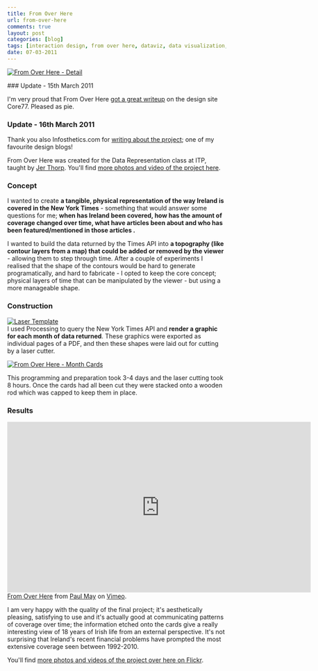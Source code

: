 ```yaml
---
title: From Over Here
url: from-over-here
comments: true
layout: post
categories: [blog]
tags: [interaction design, from over here, dataviz, data visualization, data visualisation, data representation]
date: 07-03-2011
---
```

<p class="intro"><a href="http://www.flickr.com/photos/paulmmay/5504555642/" title="From Over Here - Detail by paulmmay, on Flickr"><img src="http://farm6.static.flickr.com/5138/5504555642_c59d818987_b.jpg" class="photo" alt="From Over Here - Detail" /></a>
</p>
### Update - 15th March 2011
<p class="update">I'm very proud that From Over Here <a href="http://www.core77.com/blog/object_culture/from_over_here_a_physical_representation_of_news_mentions_18793.asp" title="got a great writeup">got a great writeup</a> on the design site Core77. Pleased as pie. 

### Update - 16th March 2011
<p class="update">Thank you also Infosthetics.com for <a href="http://infosthetics.com/archives/2011/03/from_over_here_a_physical_representation_of_news.html" title="writing about the project">writing about the project</a>; one of my favourite design blogs!

From Over Here was created for the Data Representation class at ITP, taught by <a href="http://www.blprnt.com" title="Jer Thorp">Jer Thorp</a>. You'll find <a href="http://www.flickr.com/photos/paulmmay/sets/72157626087196057/with/5504555642/" title="more photos and video of the project here">more photos and video of the project here</a>.

### Concept
I wanted to create **a tangible, physical representation of the way Ireland is covered in the New York Times** - something that would answer some questions for me; **when has Ireland been covered, how has the amount of coverage changed over time, what have articles been about and who has been featured/mentioned in those articles .**

I wanted to build the data returned by the Times API into **a topography (like contour layers from a map) that could be added or removed by the viewer** - allowing them to step through time. After a couple of experiments I realised that the shape of the contours would be hard to generate programatically, and hard to fabricate - I opted to keep the core concept; physical layers of time that can be manipulated by the viewer - but using a more manageable shape. 

### Construction
<a href="http://www.flickr.com/photos/paulmmay/5506421196/" title="Laser Template by paulmmay, on Flickr"><img src="http://farm6.static.flickr.com/5098/5506421196_eb1fe9ab48_b.jpg" class="photo" alt="Laser Template" /></a><br />
I used Processing to query the New York Times API and **render a graphic for each month of data returned**. These graphics were exported as individual pages of a PDF, and then these shapes were laid out for cutting by a laser cutter. 

<a href="http://www.flickr.com/photos/paulmmay/5504547948/" title="From Over Here - Month Cards by paulmmay, on Flickr"><img src="http://farm6.static.flickr.com/5091/5504547948_08ded1bcab.jpg" class="photo" alt="From Over Here - Month Cards" /></a>

This programming and preparation took 3-4 days and the laser cutting took 8 hours. Once the cards had all been cut they were stacked onto a wooden rod which was capped to keep them in place. 

### Results
<iframe src="http://player.vimeo.com/video/20723512?byline=0&amp;portrait=0&amp;color=f0e563" width="699" height="393" frameborder="0"> </iframe><a href="http://vimeo.com/20723512">From Over Here</a> from <a href="http://vimeo.com/paulmay">Paul May</a> on <a href="http://vimeo.com">Vimeo</a>.

I am very happy with the quality of the final project; it's aesthetically pleasing, satisfying to use and it's actually good at communicating patterns of coverage over time; the information etched onto the cards give a really interesting view of 18 years of Irish life from an external perspective. It's not surprising that Ireland's recent financial problems have prompted the most extensive coverage seen between 1992-2010.

You'll find <a href="http://www.flickr.com/photos/paulmmay/sets/72157626087196057/" title="more photos and videos of the project over here on Flickr">more photos and videos of the project over here on Flickr</a>.

